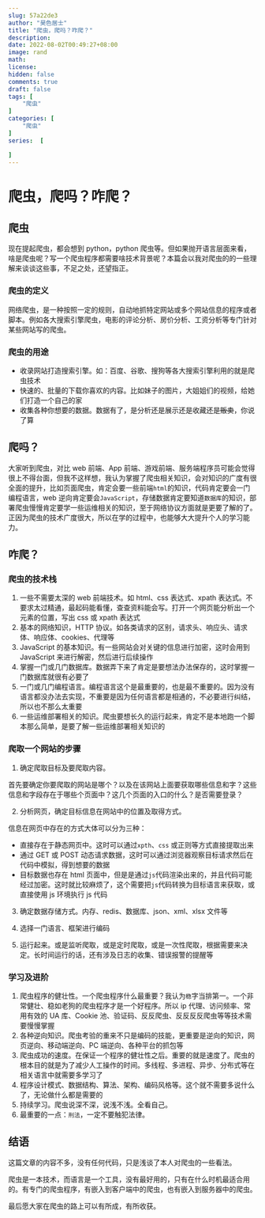 ```yaml
---
slug: 57a22de3
author: "昊色居士"
title: "爬虫，爬吗？咋爬？"
description: 
date: 2022-08-02T00:49:27+08:00
image: rand
math: 
license: 
hidden: false
comments: true
draft: false
tags: [
    "爬虫"
]
categories: [
    "爬虫"
]
series:  [

]
---
```


# 爬虫，爬吗？咋爬？

## 爬虫

现在提起爬虫，都会想到 python，python 爬虫等。但如果抛开语言层面来看，啥是爬虫呢？写一个爬虫程序都需要啥技术背景呢？本篇会以我对爬虫的的一些理解来谈谈这些事，不足之处，还望指正。

### 爬虫的定义

网络爬虫，是一种按照一定的规则，自动地抓特定网站或多个网站信息的程序或者脚本。例如各大搜索引擎爬虫，电影的评论分析、房价分析、工资分析等专门针对某些网站写的爬虫。

### 爬虫的用途

- 收录网站打造搜索引擎。如：百度、谷歌、搜狗等各大搜索引擎利用的就是爬虫技术
- 快速的、批量的下载你喜欢的内容。比如妹子的图片，大姐姐们的视频，给她们打造一个自己的家
- 收集各种你想要的数据。数据有了，是分析还是展示还是收藏还是~~贩卖~~，你说了算

## 爬吗？

大家听到爬虫，对比 web 前端、App 前端、游戏前端、服务端程序员可能会觉得很上不得台面，但我不这样想，我认为掌握了爬虫相关知识，会对知识的广度有很全面的提升，比如页面爬虫，肯定会要一些前端`html`的知识，代码肯定要会一门编程语言，web 逆向肯定要会`JavaScript`，存储数据肯定要知道`数据库`的知识，部署爬虫慢慢肯定要学一些运维相关的知识，至于网络协议方面就是更要了解的了。正因为爬虫的技术广度很大，所以在学的过程中，也能够大大提升个人的学习能力。

## 咋爬？

### 爬虫的技术栈

1. 一些不需要太深的 web 前端技术。如 html、css 表达式、xpath 表达式。不要求太过精通，最起码能看懂，查查资料能会写。打开一个网页能分析出一个元素的位置，写出 css 或 xpath 表达式
2. 基本的网络知识，HTTP 协议。如各类请求的区别，请求头、响应头、请求体、响应体、cookies、代理等
3. JavaScript 的基本知识。有一些网站会对关键的信息进行加密，这时会用到 JavaScript 来进行解密，然后进行后续操作
4. 掌握一门或几门数据库。数据弄下来了肯定是要想法办法保存的，这时掌握一门数据库就很有必要了
5. 一门或几门编程语言。编程语言这个是最重要的，也是最不重要的。因为没有语言都没办法去实现，不重要是因为任何语言都是相通的，不必要进行纠结，所以也不那么太重要
6. 一些运维部署相关的知识。爬虫要想长久的运行起来，肯定不是本地跑一个脚本那么简单，是要了解一些运维部署相关知识的

### 爬取一个网站的步骤

1. 确定爬取目标及要爬取内容。

首先要确定你要爬取的网站是哪个？以及在该网站上面要获取哪些信息和字？这些信息和字段存在于哪些个页面中？这几个页面的入口的什么？是否需要登录？

2. 分析网页，确定目标信息在网站中的位置及取得方式。

信息在网页中存在的方式大体可以分为三种：

- 直接存在于静态网页中。这时可以通过`xpth`、`css` 或正则等方式直接提取出来
- 通过 GET 或 POST 动态请求数据，这时可以通过浏览器观察目标请求然后在代码中模拟，得到想要的数据
- 目标数据也存在 html 页面中，但是是通过`js`代码渲染出来的，并且代码可能经过加密。这时就比较麻烦了，这个需要把`js`代码转换为目标语言来获取，或直接使用 js 环境执行 js 代码

3. 确定数据存储方式。内存、redis、数据库、json、xml、xlsx 文件等

4. 选择一门语言、框架进行编码

5. 运行起来。或是监听爬取，或是定时爬取，或是一次性爬取，根据需要来决定。长时间运行的话，还有涉及日志的收集、错误报警的提醒等

### 学习及进阶

1. 爬虫程序的健壮性。一个爬虫程序什么最重要？我认为`稳`字当排第一。一个非常健壮、稳如老狗的爬虫程序才是一个好程序。所以 ip 代理、访问频率、常用有效的 UA 库、Cookie 池、验证码、反反爬虫、反反反反爬虫等等技术需要慢慢掌握
2. 各种逆向知识。爬虫考验的重来不只是编码的技能，更重要是逆向的知识，网页逆向、移动端逆向、PC 端逆向、各种平台的抓包等
3. 爬虫成功的速度。在保证一个程序的健壮性之后。重要的就是速度了。爬虫的根本目的就是为了减少人工操作的时间。多线程、多进程、异步、分布式等在相关语言中就需要多学习了
4. 程序设计模式、数据结构、算法、架构、编码风格等。这个就不需要多说什么了，无论做什么都是需要的
5. 持续学习。爬虫说深不深，说浅不浅。全看自己。
6. 最重要的一点：`刑法`，一定不要触犯法律。

## 结语

这篇文章的内容不多，没有任何代码，只是浅谈了本人对爬虫的一些看法。

爬虫是一本技术，而语言是一个工具，没有最好用的，只有在什么时机最适合用的。有专门的爬虫程序，有嵌入到客户端中的爬虫，也有嵌入到服务器中的爬虫。

最后愿大家在爬虫的路上可以有所成，有所收获。

